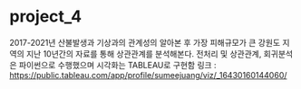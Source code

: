 # project_4

2017-2021년 산불발생과 기상과의 관계성의 알아본 후 가장 피해규모가 큰 강원도 지역의 지난 10년간의 자료를 통해 상관관계를 분석해본다.
전처리 및 상관관계, 회귀분석은 파이썬으로 수행했으며 시각화는 TABLEAU로 구현함
링크 : https://public.tableau.com/app/profile/sumeejuang/viz/_16430160144060/
